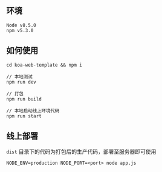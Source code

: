 ## 环境

```
Node v8.5.0
npm v5.3.0
```

## 如何使用

```
cd koa-web-template && npm i

// 本地测试
npm run dev

// 打包
npm run build

// 本地启动线上环境代码
npm run start
```

## 线上部署

```dist``` 目录下的代码为打包后的生产代码，部署至服务器即可使用

```
NODE_ENV=production NODE_PORT=<port> node app.js
```